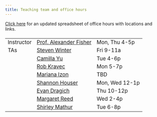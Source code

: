 ```yaml
---
title: Teaching team and office hours
---
```


[Click here](https://docs.google.com/spreadsheets/d/1fL9oSymmDKIOsW9_8I8NTgAutjiE0HnO6VkAMw2FBtE/edit?usp=sharing) for an updated spreadsheet of office hours with locations and links.

<style>
  .column {
  width: 100%;
  }

  table {
  width: 525px;
  font-size: 17px;
  font-weight: 400;
  padding-top: 5px;
  padding-bottom: 5px;
  }
  
  
</style>
  
  
|            |                     |     |
|------------|---------------------|-----|
| Instructor | [Prof. Alexander Fisher](mailto:alexander.fisher@duke.edu) | Mon, Thu 4-5p |
| TAs         | [Steven Winter](mailto:steven.winter@duke.edu) | Fri 9-11a |
|       | [Camilla Yu](mailto:yue.yu652@duke.edu)     | Tue 4-6p |
|         | [Rob Kravec](mailto:robert.kravec@duke.edu)         | Mon 5-7p |
|          | [Mariana Izon](mailto:mariana.izon@duke.edu)       | TBD |
|          | [Shannon	Houser](mailto:shannon.houser@duke.edu)     | Mon, Wed 12-1p |
|          | [Evan Dragich](mailto:evan.dragich@duke.edu)       | Thu 10-12p |
|          | [Margaret Reed](mailto:margaret.reed@duke.edu )       | Wed 2-4p |
|          | [Shirley Mathur](mailto:shirley.mathur@duke.edu)       | Tue 6-8p |